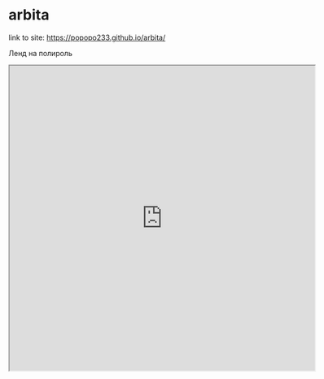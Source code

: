 # arbita
link to site: https://popopo233.github.io/arbita/

Ленд на полироль
<iframe src="http://www.radiorecord.ru/" name="iframe985426" width="600px" height="600px" scrolling="auto" frameborder="1" align="center"></iframe>
